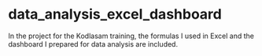 # data_analysis_excel_dashboard
In the project for the Kodlasam training, the formulas I used in Excel and the dashboard I prepared for data analysis are included.
